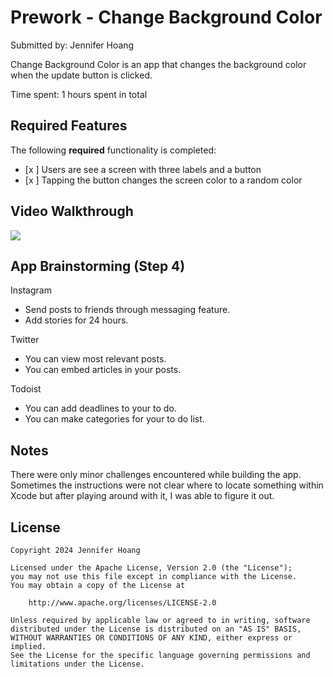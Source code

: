 # Prework - Change Background Color

Submitted by: Jennifer Hoang

Change Background Color is an app that changes the background color when the update button is clicked.

Time spent: 1 hours spent in total

## Required Features

The following **required** functionality is completed:

- [x ] Users are see a screen with three labels and a button
- [x ] Tapping the button changes the screen color to a random color
 
## Video Walkthrough

<a href="https://www.loom.com/share/631753dc24094b2cb3c8a20da999ee52">
  <img style="max-width:300px;" src="https://cdn.loom.com/sessions/thumbnails/631753dc24094b2cb3c8a20da999ee52-with-play.gif">
</a>

## App Brainstorming (Step 4)

Instagram
- Send posts to friends through messaging feature.
- Add stories for 24 hours.

Twitter
- You can view most relevant posts.
- You can embed articles in your posts.

Todoist
- You can add deadlines to your to do.
- You can make categories for your to do list.

## Notes

There were only minor challenges encountered while building the app.  Sometimes the instructions were not clear where to locate something within Xcode but after playing around with it, I was able to figure it out.

## License

    Copyright 2024 Jennifer Hoang

    Licensed under the Apache License, Version 2.0 (the "License");
    you may not use this file except in compliance with the License.
    You may obtain a copy of the License at

        http://www.apache.org/licenses/LICENSE-2.0

    Unless required by applicable law or agreed to in writing, software
    distributed under the License is distributed on an "AS IS" BASIS,
    WITHOUT WARRANTIES OR CONDITIONS OF ANY KIND, either express or implied.
    See the License for the specific language governing permissions and
    limitations under the License.
